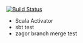[![Build Status](http://198.199.109.52:8080/buildStatus/icon?job=scala-sbt-activator)](http://198.199.109.52:8080/job/scala-sbt-activator/)
- Scala Activator 
- sbt test
- zagor branch merge test
